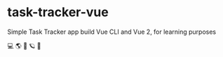 # task-tracker-vue

Simple Task Tracker app build Vue CLI and Vue 2, for learning purposes

💻 🌎 🌌 🪐 🌴
